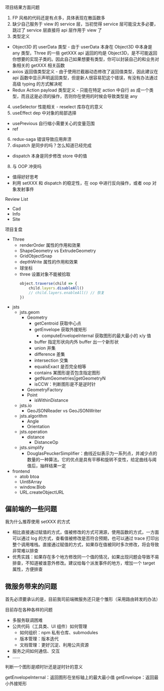 项目结果方面问题
1. FP 风格的代码还是有点多，具体表现在散函数多
2. 缺少自己服务于 view 的 service 层，当初觉得 service 层可能没太多必要，跳过了 service 层直接将 api 层作用于 view 了
3. 类型定义
  * Object3D 的 userData 类型 - 由于 userData 本身在 Object3D 中本身是 any 类型，Three 的一些 getXXX api 返回的均是 Object3D，是不可能返回你想要的实现子类的。因此自己如果想要有类型，你可以封装自己的和业务对象相关的 getXXX 相关函数
  * axios 返回值类型定义 - 由于使用拦截器动态修改了返回值类型，因此建议在 api 函数中显示声明返回类型，但是新人很容易犯这个错误，有没有办法通过高级 typing 的方式解决呢
  * Redux Action payload 类型定义 - 只能在特定 action 中自行 as 成一个类型，而且这是必须的操作，否则你在使用的时候会导致类型是 any
4. useSelector 性能相关 - reselect 库存在的意义
5. useEffect dep 中对象的局部选择
  * usePrevious 自行缩小需要关心的变量范围
  * ref
6. redux-saga 错误导致应用奔溃
7. dispatch 是同步的吗？怎么知道已经完成
  * dispatch 本身是同步修改 store 中的值
8. 与 OOP 冲突吗
  * 值得好好思考
  * 利用 setXXX 和 dispatch 的稳定性，在 oop 中进行反向操作，或者 oop 对象发射事件

Review List
* Cad
* Info
* Site

项目复盘
* Three
  * renderOrder 属性的作用和效果
  * ShapeGeometry vs ExtrudeGeometry
  * GridObjectSnap
  * depthWrite 属性的作用和效果
  * 球坐标
  * three 设置对象不能被拾取
    ```js
    object.traverse(child => {
        child.layers.disableAll()
        // child.layers.enableAll() // 恢复
    })
    ```
* jsts
  * jsts.geom
    * Geometry
      * getCentroid 获取中心点
      * getEnvelope 获取外接矩形
        * computeEnvelopeInternal 获取图形的最大最小的 x/y 值
      * buffer 指定形状向内外 buffer 出一个新形状
      * union 并集
      * difference 差集
      * intersection 交集
      * equalsExact 是否完全相等
      * contains 某图形是否包含指定图形
      * getNumGeometries|getGeometryN
      * isCCW：判断图形是不是逆时针
    * GeometryFactory
    * Point
      * isWithinDistance
  * jsts.io
    * GeoJSONReader vs GeoJSONWriter
  * jsts.algorithm
    * Angle
    * Orientation
  * jsts.operation
    * distance
      * DistanceOp
  * jsts.simplify
    * DouglasPeuckerSimplifier：曲线近似表示为一系列点，并减少点的数量的一种算法。它的优点是具有平移和旋转不变性，给定曲线与阈值后，抽样结果一定
* frontend
  * atob btoa
  * Uint8Array
  * window.Blob
  * URL.createObjectURL

## 偏前端的一些问题
我为什么推荐使用 setXXX 的方式
* 相比直接通过赋值的方式，值被修改的方式可溯源，使用函数的方式，一方面可以通过 log 的方式，查看值被修改是否符合预期，也可以通过 trace 打印出整个调用堆栈。直接通过赋值的方式，如果存在值被同时多次修改，将会导致非常难以排查
* 优秀实践：如果存在多个地方修改同一个值的情况，如果出现问题会导致不易排查，不知道被谁意外修改。建议给每个派发事件的地方，增加一个 target 属性，方便排查

## 微服务带来的问题
首先必须要承认的是，目前我司前端微服务还只是个雏形（采用路由转发的办法）

目前存在各种各样的问题
* 多服务联调困难
* 公共代码（工具类、UI 组件）如何管理
  * 如何组织：npm 私有仓库、submodules
  * 版本管理：版本迭代
  * 文档管理：更好沉淀、利用公共资源
* 服务之间如何通信、交互
* ……


判断一个图形是顺时针还是逆时针的意义

getEnvelopeInternal：返回图形在坐标轴上的最大最小值
getEnvelope：返回最小外接矩形
